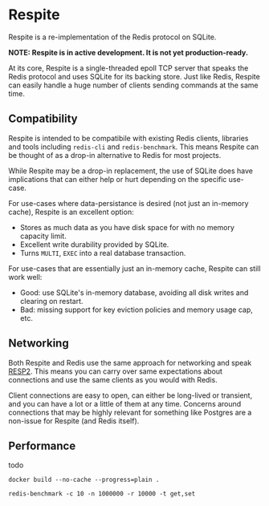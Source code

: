 # Respite

Respite is a re-implementation of the Redis protocol on SQLite.

**NOTE: Respite is in active development. It is not yet production-ready.**

At its core, Respite is a single-threaded epoll TCP server that speaks the Redis protocol and uses SQLite for its backing store. Just like Redis, Respite can easily handle a huge number of clients sending commands at the same time.

## Compatibility

Respite is intended to be compatibile with existing Redis clients, libraries and tools including `redis-cli` and `redis-benchmark`. This means Respite can be thought of as a drop-in alternative to Redis for most projects.

While Respite may be a drop-in replacement, the use of SQLite does have implications that can either help or hurt depending on the specific use-case.

For use-cases where data-persistance is desired (not just an in-memory cache), Respite is an excellent option:
* Stores as much data as you have disk space for with no memory capacity limit.
* Excellent write durability provided by SQLite.
* Turns `MULTI`, `EXEC` into a real database transaction.

For use-cases that are essentially just an in-memory cache, Respite can still work well:
* Good: use SQLite's in-memory database, avoiding all disk writes and clearing on restart.
* Bad: missing support for key eviction policies and memory usage cap, etc.

## Networking

Both Respite and Redis use the same approach for networking and speak [RESP2](https://redis.io/docs/latest/develop/reference/protocol-spec/). This means you can carry over same expectations about connections and use the same clients as you would with Redis.

Client connections are easy to open, can either be long-lived or transient, and you can have a lot or a little of them at any time. Concerns around connections that may be highly relevant for something like Postgres are a non-issue for Respite (and Redis itself).













## Performance

todo


`docker build --no-cache --progress=plain .`

`redis-benchmark -c 10 -n 1000000 -r 10000 -t get,set`
